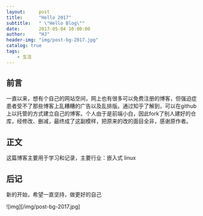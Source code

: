 ```yaml
---
layout:     post
title:      "Hello 2017"
subtitle:   " \"Hello Blog\""
date:       2017-05-04 10:00:00
author:     "HJ"
header-img: "img/post-bg-2017.jpg"
catalog: true
tags:
    - 生活
---
```


## 前言

一直以来，想有个自己的网站空间，网上也有很多可以免费注册的博客，但强迫症患者受不了那些博客上乱糟糟的广告以及乱排版。通过知乎了解到，可以在github上以托管的方式建立自己的博客。个人由于是前端小白，因此fork了别人建好的仓库，经修改、删减，最终成了这副模样，把原来的改的面目全非，感谢原作者。

## 正文

这篇博客主要用于学习和记录，主要行业：嵌入式 linux

## 后记

新的开始，希望一直坚持，做更好的自己

![img][/img/post-bg-2017.jpg]
